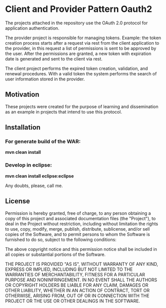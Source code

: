 # Client and Provider Pattern Oauth2
The projects attached in the repository use the OAuth 2.0 protocol for application authentication.

The provider project is responsible for managing tokens. Example: the token creation process starts after a request via rest from the client application to the provider, in this request a list of permissions is sent to be approved by the user.
After the permissions are granted, a new token with expiration date is generated and sent to the client via rest.

The client project performs the expired token creation, validation, and renewal procedures. With a valid token the system performs the search of user information stored in the provider.
 
## Motivation
These projects were created for the purpose of learning and dissemination as an example in projects that intend to use this protocol.

## Installation

### For generate build of the WAR:
   __mvn clean install__


### Develop in eclipse:
   __mvn clean install eclipse:eclipse__

Any doubts, please, call me.

## License
Permission is hereby granted, free of charge, to any person obtaining a copy of this project and associated documentation files (the "Project"), to deal in the Project without restriction, including without limitation the rights to use, copy, modify, merge, publish, distribute, sublicense, and/or sell copies of the Software, and to permit persons to whom the Software is furnished to do so, subject to the following conditions:

The above copyright notice and this permission notice shall be included in all copies or substantial portions of the Software.

THE PROJECT IS PROVIDED "AS IS", WITHOUT WARRANTY OF ANY KIND, EXPRESS OR IMPLIED, INCLUDING BUT NOT LIMITED TO THE WARRANTIES OF MERCHANTABILITY, FITNESS FOR A PARTICULAR PURPOSE AND NONINFRINGEMENT. IN NO EVENT SHALL THE AUTHORS OR COPYRIGHT HOLDERS BE LIABLE FOR ANY CLAIM, DAMAGES OR OTHER LIABILITY, WHETHER IN AN ACTION OF CONTRACT, TORT OR OTHERWISE, ARISING FROM, OUT OF OR IN CONNECTION WITH THE PROJECT OR THE USE OR OTHER DEALINGS IN THE SOFTWARE.
